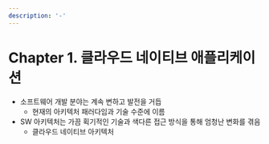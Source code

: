 ```yaml
---
description: '-'
---
```


# Chapter 1. 클라우드 네이티브 애플리케이션

* 소프트웨어 개발 분야는 계속 변하고 발전을 거듭&#x20;
  * 현재의 아키텍처 패러다임과 기술 수준에 이름&#x20;
* SW 아키텍처는 가끔 획기적인 기술과 색다른 접근 방식을 통해 엄청난 변화를 겪음&#x20;
  * 클라우드 네이티브 아키텍처&#x20;

